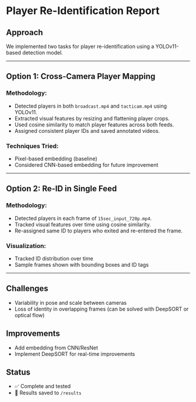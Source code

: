 # Player Re-Identification Report

## Approach

We implemented two tasks for player re-identification using a YOLOv11-based detection model.

---

## Option 1: Cross-Camera Player Mapping

### Methodology:
- Detected players in both `broadcast.mp4` and `tacticam.mp4` using YOLOv11.
- Extracted visual features by resizing and flattening player crops.
- Used cosine similarity to match player features across both feeds.
- Assigned consistent player IDs and saved annotated videos.

### Techniques Tried:
- Pixel-based embedding (baseline)
- Considered CNN-based embedding for future improvement

---

## Option 2: Re-ID in Single Feed

### Methodology:
- Detected players in each frame of `15sec_input_720p.mp4`.
- Tracked visual features over time using cosine similarity.
- Re-assigned same ID to players who exited and re-entered the frame.

### Visualization:
- Tracked ID distribution over time
- Sample frames shown with bounding boxes and ID tags

---

## Challenges
- Variability in pose and scale between cameras
- Loss of identity in overlapping frames (can be solved with DeepSORT or optical flow)

## Improvements
- Add embedding from CNN/ResNet
- Implement DeepSORT for real-time improvements

## Status
- ✅ Complete and tested
- 🧪 Results saved to `/results`
